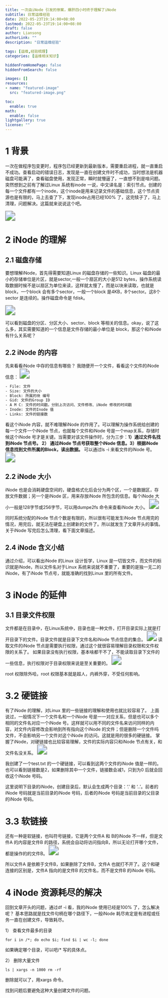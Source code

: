 ```yaml
---
title: 一次由iNode 引发的惨案，爆肝四小时终于理解了iNode
subtitle: 日常运维经验
date: 2022-05-23T19:14:00+08:00
lastmod: 2022-05-23T19:14:00+08:00
draft: false
author: Liansong
authorLink: ""
description: "日常运维经验"

tags: [运维,经验梳理]
categories: [运维相关知识]

hiddenFromHomePage: false
hiddenFromSearch: false

images: []
resources:
- name: "featured-image"
  src: "featured-image.png"

toc:
  enable: true
math:
  enable: false
lightgallery: true
license: ""
---
```


# 1 背景

一次在做程序包变更时，程序包已经更新到最新版本，需要重启进程，就一直重启不成功。查看启动的错误日志，发现是一直在创建文件时不成功，当时想法是机器磁盘可能满了，查看磁盘使用，发现正常，瞬时就懵逼了，一直想不到是啥问题。突然想到之前有了解过Linux 系统有inode 一说，中文译名是：索引节点。创建的每一个文件都有一个inode，这个inode是用来记录文件的基础信息，这个节点资源也是有限的，马上去查了下，发现inode占用已经100% 了，这完犊子了，马上清理，问题解决。这篇就来说说这个吧。

<img src="https://cdn.jsdelivr.net/gh/yeliansong/github-blog-PIC/blog-images/5c8980c1815a4eb0ae95789acf79f895~tplv-k3u1fbpfcp-zoom-1.image" style="zoom:200%;" />

# 2 iNode 的理解
## 2.1 磁盘存储
要想理解iNode，首先得需要知道Linux 的磁盘存储的一些知识。Linux 磁盘的最小的存储单位是片区，就是sector,一般一个扇区的大小是512 bytes，操作系统读取数据时候不是以扇区为单位来读，这样就太慢了，而是以块来读取，也就是block，一个block 会有多个sector，一般一个block 是4KB，8个sector。这8个sector 是连续的。操作磁盘命令是 fdisk。

<img src="https://cdn.jsdelivr.net/gh/yeliansong/github-blog-PIC/blog-images/008i3skNgy1gytdh0f62xj30hr08zdgs.jpg" style="zoom:200%;" />

可以看到磁盘的分区、分区大小、sector、block 等相关的信息。okay，说了这么多，其实需要知道的一个信息是文件存储的最小单位是 block，那这个和iNode 有什么关系呢？

## 2.2 iNode 的内容
先来看看iNode 中存的信息有哪些？
我随便开一个文件，看看这个文件的iNode 信息：
<img src="https://cdn.jsdelivr.net/gh/yeliansong/github-blog-PIC/blog-images/008i3skNgy1gytdpo2nvlj30kr03t3yt.jpg" style="zoom:200%;" />

```txt
- File: 文件
- Size: 文件的大小
- Block: 所属的块 编号
- Gid: 文件的Group ID
- A M C: 文件的时间戳，分别上次访问、文件修改、iNode 修改的时间戳
- Inode: 文件的Inode 值
- Links: 文件的链接数
```
看这个iNode 内容，就不难理解iNode 的作用了。可以理解为操作系统给创建的每一个文件一个iNode 节点，也就每个文件和iNode 号是一个map关系，存储时候这个iNode 号才是关键。当需要对该文件操作时，分为三步：**1）通过文件名找到iNode 节点号。 2） 通过iNode 节点号获取整个iNode 信息。3）根据iNode 信息找到文件所属的Block，读出数据。** 可以通过ls -i 来看文件的iNode 号。
<img src="https://cdn.jsdelivr.net/gh/yeliansong/github-blog-PIC/blog-images/008i3skNgy1gyte6aho91j30nr00zt8k.jpg" style="zoom:200%;" />

## 2.2 iNode 大小
iNode 也是会消耗硬盘空间的，硬盘格式化后会分为两个区，一个是数据区，存放文件数据；另一个是iNode 区，用来存放iNode 所包含的信息。每个iNode 大小一般是128字节或256字节，可以用dumpe2fs 命令来查看iNode 大小。
<img src="https://cdn.jsdelivr.net/gh/yeliansong/github-blog-PIC/blog-images/008i3skNgy1gytfxo5fuwj30j502vaa4.jpg" style="zoom:200%;" />

同时系统分配的iNode 节点个数是有限的，所以很有可能发生iNode 节点用完的情况，用完后，就无法在硬盘上创建新的文件了。所以就发生了文章开头的事情。关于iNode 写完后怎么清理，看下面文章描述。

## 2.4 iNode 含义小结
通过介绍，可以看出iNode 的Linux 设计哲学，Linux 是一切皆文件，而文件的标识就是iNode，所以文件名对于Linux 系统来说就不重要了，重要的是独一无二的iNode，有了iNode 节点号，就能准确的找到Linux 里的所有文件。

# 3 iNode 的延伸
## 3.1 目录文件权限
文件都是在目录中，在Linux系统中，目录也是一种文件，打开目录实际上就是打开目录下的文件。目录文件就是目录下文件名和iNode 节点信息的集合。
<img src="https://cdn.jsdelivr.net/gh/yeliansong/github-blog-PIC/blog-images/008i3skNgy1gytg3y7g6rj30js01s0so.jpg" style="zoom:200%;" />
读取文件的iNode 节点是需要执行权限，通过这个就很容易理解目录权限和文件权限的关系了。
如果目录没有执行权限，基本啥都干不了，不能读取目录下文件的一些信息，执行权限对于目录权限来说是至关重要的。
<img src="https://cdn.jsdelivr.net/gh/yeliansong/github-blog-PIC/blog-images/008i3skNgy1gytgax9egoj30mw02l0ss.jpg" style="zoom:200%;" />

root 权限除外哈，root 权限基本就是超人，内裤外穿，不受任何影响。

# 3.2 硬链接
有了iNode 的理解，对Linux 里的一些链接的理解和使用也就比较容易了。
上面说过，一般情况下一个文件名和一个iNode 号是一一对应关系，但是也可以多个相同的文件名对应一个iNode 号。这样就可以用不同的文件名来访问同样的内容，对文件内容修改会影响到所有指向这个iNode 的文件；但是删除一个文件吗文件，不会影响另一个文件对这个iNode 的访问。这就是用的很多的硬链接。
掌握了iNode，对硬链接也比较容易理解，文件的实际内容只和iNode 节点有关，和文件名没关系。
<img src="https://cdn.jsdelivr.net/gh/yeliansong/github-blog-PIC/blog-images/008i3skNgy1gytgpa2wwaj30lx04daah.jpg" style="zoom:200%;" />

我创建了一个test.txt 的一个硬链接，可以看到这两个文件的iNode 值是一样的。也可以看到链接数是2，如果删除其中一个文件，链接数会减1，只到为0 后就会回收这个iNode 号码。

这里说明下目录的iNode，创建目录后，默认会生成两个目录：‘.' 和 ‘..’。前者的iNode 号码就是当前目录的iNode 号码，后者的iNode 号码是当前目录的父目录的iNode 号码。


# 3.3 软链接
还有一种是软链接，也叫符号链接，它是两个文件A 和 B的iNode 不一样，但是文件A 的内容是文件B 的路径，系统会自动将访问指向B，所以无论打开哪个文件，都是操作的的文件B。
<img src="https://cdn.jsdelivr.net/gh/yeliansong/github-blog-PIC/blog-images/008i3skNgy1gyth6y084wj30js028glq.jpg" style="zoom:200%;" />

所以文件A 是依赖于文件B，如果删除了文件B，文件A 也就打不开了。这个和硬连接的区别是，文件A 指向的是文件B 的文件名，而不是文件B 的iNode 号码。

# 4 iNode 资源耗尽的解决
回到文章开头的问题，通过df -i 看，我的iNode 使用已经是100% 了，怎么解决呢？
基本思路就是找文件句柄在哪个路径下，一般iNode 耗尽肯定是有进程或任务一直在创建文件，导致耗尽。

1） 查看文件最多的目录
```shell
for i in /*; do echo $i; find $i | wc -l; done
```
如果确定哪个目录，可以吧/* 写的具体点。

2） 删除大量文件
```shell
ls | xargs -n 1000 rm -rf
```
删除就可以了，用xargs 命令。

找到问题后要避免这种大量创建文件的问题。